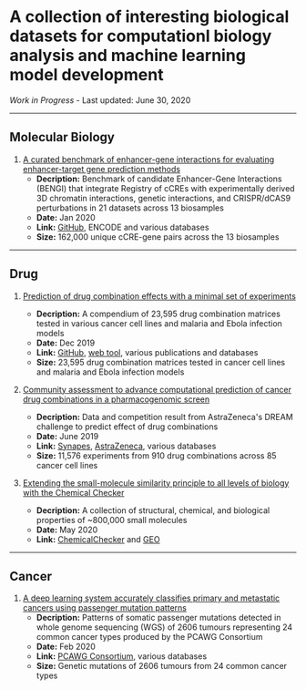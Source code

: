 # A collection of interesting biological datasets for computationl biology analysis and machine learning model development

*Work in Progress* - Last updated: June 30, 2020

---
## Molecular Biology
1. [A curated benchmark of enhancer-gene interactions for evaluating enhancer-target gene prediction methods](https://genomebiology.biomedcentral.com/articles/10.1186/s13059-019-1924-8)
   - **Decription:** Benchmark of candidate Enhancer-Gene Interactions (BENGI) that integrate Registry of cCREs with experimentally derived 3D chromatin interactions, genetic interactions, and CRISPR/dCAS9 perturbations in 21 datasets across 13 biosamples
   - **Date:** Jan 2020
   - **Link:** [GitHub](https://github.com/weng-lab/BENGI), ENCODE and various databases
   - **Size:** 162,000 unique cCRE-gene pairs across the 13 biosamples

---
## Drug
1. [Prediction of drug combination effects with a minimal set of experiments](https://www.nature.com/articles/s42256-019-0122-4)
   - **Decription:** A compendium of 23,595 drug combination matrices tested in various cancer cell lines and malaria and Ebola infection models
   - **Date:** Dec 2019
   - **Link:** [GitHub](https://github.com/IanevskiAleksandr/DECREASE/tree/master/210_Novel_Anticancer_combinations), [web tool](http://decrease.fimm.fi/data_availability), various publications and databases
   - **Size:** 23,595 drug combination matrices tested in cancer cell lines and malaria and Ebola infection models
   
2. [Community assessment to advance computational prediction of cancer drug combinations in a pharmacogenomic screen](https://www.nature.com/articles/s41467-019-09799-2)
   - **Decription:** Data and competition result from AstraZeneca's DREAM challenge to predict effect of drug combinations
   - **Date:** June 2019
   - **Link:** [Synapes](https://www.synapse.org/DrugCombinationChallenge), [AstraZeneca](https://openinnovation.astrazeneca.com/data-library.html), various databases
   - **Size:** 11,576 experiments from 910 drug combinations across 85 cancer cell lines

3. [Extending the small-molecule similarity principle to all levels of biology with the Chemical Checker](https://www.nature.com/articles/s41587-020-0502-7)
   - **Decription:** A collection of structural, chemical, and biological properties of ~800,000 small molecules
   - **Date:** May 2020
   - **Link:** [ChemicalChecker](https://chemicalchecker.org) and [GEO](https://www.ncbi.nlm.nih.gov/geo/query/acc.cgi?acc=GSE137202)

---
## Cancer
1. [A deep learning system accurately classifies primary and metastatic cancers using passenger mutation patterns](https://www.nature.com/articles/s41467-019-13825-8)
   - **Decription:** Patterns of somatic passenger mutations detected in whole genome sequencing (WGS) of 2606 tumours representing 24 common cancer types produced by the PCAWG Consortium
   - **Date:** Feb 2020
   - **Link:** [PCAWG Consortium](https://dcc.icgc.org/releases/PCAWG), various databases
   - **Size:** Genetic mutations of 2606 tumours from 24 common cancer types
